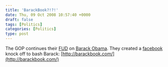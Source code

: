 ```yaml
---
title: 'BarackBook?!?!'
date: Thu, 09 Oct 2008 10:57:40 +0000
draft: false
tags: [Politics]
categories: [Politics]
type: post
---
```


The GOP continues their [FUD](http://en.wikipedia.org/wiki/FUD_factor) on [Barack Obama](http://www.barackobama.com). They created a [facebook](http://www.facebook.com) knock off to bash Barack: [http://barackbook.com/](http://barackbook.com/)
